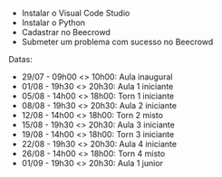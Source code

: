 - Instalar o Visual Code Studio
- Instalar o Python
- Cadastrar no Beecrowd
- Submeter um problema com sucesso no Beecrowd

Datas:
- 29/07 - 09h00 <> 10h00: Aula inaugural
- 01/08 - 19h30 <> 20h30: Aula 1 iniciante
- 05/08 - 14h00 <> 18h00: Torn 1 iniciante
- 08/08 - 19h30 <> 20h30: Aula 2 iniciante
- 12/08 - 14h00 <> 18h00: Torn 2 misto
- 15/08 - 19h30 <> 20h30: Aula 3 iniciante
- 19/08 - 14h00 <> 18h00: Torn 3 iniciante
- 22/08 - 19h30 <> 20h30: Aula 4 iniciante
- 26/08 - 14h00 <> 18h00: Torn 4 misto
- 01/09 - 19h30 <> 20h30: Aula 1 junior